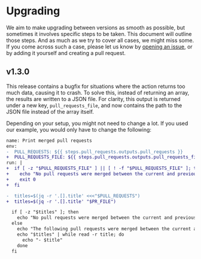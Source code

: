 # Upgrading

We aim to make upgrading between versions as smooth as possible, but sometimes it involves specific steps to be taken.
This document will outline those steps. And as much as we try to cover all cases, we might miss some. If you come
across such a case, please let us know by [opening an issue][issues], or by adding it yourself and creating a pull request.

## v1.3.0

This release contains a bugfix for situations where the action returns too much data, causing it to crash. To solve this,
instead of returning an array, the results are written to a JSON file. For clarity, this output is returned under a new
key, `pull_requests_file`, and now contains the path to the JSON file instead of the array itself.

Depending on your setup, you might not need to change a lot. If you used our example, you would only have to change the following:

```diff
name: Print merged pull requests
env:
-  PULL_REQUESTS: ${{ steps.pull_requests.outputs.pull_requests }}
+  PULL_REQUESTS_FILE: ${{ steps.pull_requests.outputs.pull_requests_file }}
run: |
+  if [ -z "$PULL_REQUESTS_FILE" ] || [ ! -f "$PULL_REQUESTS_FILE" ]; then
+    echo "No pull requests were merged between the current and previous tag."
+    exit 0
+  fi

-  titles=$(jq -r '.[].title' <<<"$PULL_REQUESTS")
+  titles=$(jq -r '.[].title' "$PR_FILE")

  if [ -z "$titles" ]; then
    echo "No pull requests were merged between the current and previous tag."
  else
    echo "The following pull requests were merged between the current and previous tag:"
    echo "$titles" | while read -r title; do
      echo "- $title"
    done
  fi
```

[issues]: https://github.com/VanOns/get-merged-pull-requests-action/issues
